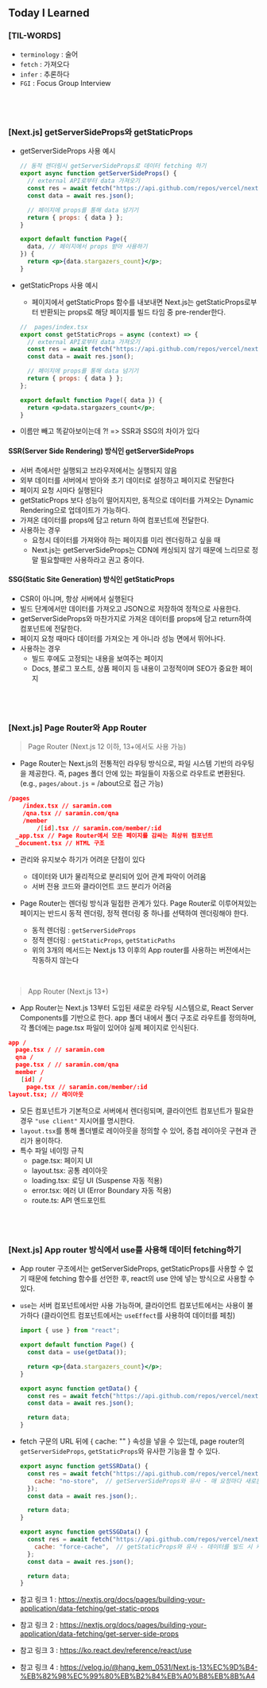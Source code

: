 ## Today I Learned

### [TIL-WORDS]

- `terminology` : 술어
- `fetch` : 가져오다
- `infer` : 추론하다
- `FGI` : Focus Group Interview

## <br />

### [Next.js] getServerSideProps와 getStaticProps

- getServerSideProps 사용 예시

  ```jsx
  // 동적 렌더링시 getServerSideProps로 데이터 fetching 하기
  export async function getServerSideProps() {
    // external API로부터 data 가져오기
    const res = await fetch("https://api.github.com/repos/vercel/next.js");
    const data = await res.json();

    // 페이지에 props를 통해 data 넘기기
    return { props: { data } };
  }

  export default function Page({
    data, // 페이지에서 props 받아 사용하기
  }) {
    return <p>{data.stargazers_count}</p>;
  }
  ```

- getStaticProps 사용 예시

  - 페이지에서 getStaticProps 함수를 내보내면 Next.js는 getStaticProps로부터 반환되는 props로 해당 페이지를 빌드 타임 중 pre-render한다.

  ```jsx
  //  pages/index.tsx
  export const getStaticProps = async (context) => {
    // external API로부터 data 가져오기
    const res = await fetch("https://api.github.com/repos/vercel/next.js");
    const data = await res.json();

    // 페이지에 props를 통해 data 넘기기
    return { props: { data } };
  };

  export default function Page({ data }) {
    return <p>data.stargazers_count</p>;
  }
  ```

- 이름만 빼고 똑같아보이는데 ?! => SSR과 SSG의 차이가 있다

#### SSR(Server Side Rendering) 방식인 getServerSideProps

- 서버 측에서만 실행되고 브라우저에서는 실행되지 않음
- 외부 데이터를 서버에서 받아와 초기 데이터로 설정하고 페이지로 전달한다
- 페이지 요청 시마다 실행된다
- getStaticProps 보다 성능이 떨어지지만, 동적으로 데이터를 가져오는 Dynamic Rendering으로 업데이트가 가능하다.
- 가져온 데이터를 props에 담고 return 하여 컴포넌트에 전달한다.
- 사용하는 경우
  - 요청시 데이터를 가져와야 하는 페이지를 미리 렌더링하고 싶을 때
  - Next.js는 getServerSideProps는 CDN에 캐싱되지 않기 때문에 느리므로 정말 필요할때만 사용하라고 권고 중이다.

#### SSG(Static Site Generation) 방식인 getStaticProps

- CSR이 아니며, 항상 서버에서 실행된다
- 빌드 단계에서만 데이터를 가져오고 JSON으로 저장하여 정적으로 사용한다.
- getServerSideProps와 마찬가지로 가져온 데이터를 props에 담고 return하여 컴포넌트에 전달한다.
- 페이지 요청 때마다 데이터를 가져오는 게 아니라 성능 면에서 뛰어나다.
- 사용하는 경우
  - 빌드 후에도 고정되는 내용을 보여주는 페이지
  - Docs, 블로그 포스트, 상품 페이지 등 내용이 고정적이며 SEO가 중요한 페이지

## <br />

### [Next.js] Page Router와 App Router

> Page Router (Next.js 12 이하, 13+에서도 사용 가능)

- Page Router는 Next.js의 전통적인 라우팅 방식으로, 파일 시스템 기반의 라우팅을 제공한다. 즉, pages 폴더 안에 있는 파일들이 자동으로 라우트로 변환된다. (e.g., `pages/about.js` = /about으로 접근 가능)

```json
/pages
	/index.tsx // saramin.com
	/qna.tsx // saramin.com/qna
	/member
		/[id].tsx // saramin.com/member/:id
  _app.tsx // Page Router에서 모든 페이지를 감싸는 최상위 컴포넌트
  _document.tsx // HTML 구조
```

- 관리와 유지보수 하기가 어려운 단점이 있다

  - 데이터와 UI가 물리적으로 분리되어 있어 관계 파악이 어려움
  - 서버 전용 코드와 클라이언트 코드 분리가 어려움

- Page Router는 렌더링 방식과 밀접한 관계가 있다. Page Router로 이루어져있는 페이지는 반드시 동적 렌더링, 정적 렌더링 중 하나를 선택하여 렌더링해야 한다.
  - 동적 렌더링 : `getServerSideProps`
  - 정적 렌더링 : `getStaticProps`, `getStaticPaths`
  - 위의 3개의 메서드는 Next.js 13 이후의 App router를 사용하는 버전에서는 작동하지 않는다

<br />

> App Router (Next.js 13+)

- App Router는 Next.js 13부터 도입된 새로운 라우팅 시스템으로, React Server Components를 기반으로 한다. app 폴더 내에서 폴더 구조로 라우트를 정의하며, 각 폴더에는 page.tsx 파일이 있어야 실제 페이지로 인식된다.

```json
app /
  page.tsx / // saramin.com
  qna /
  page.tsx / // saramin.com/qna
  member /
  ㅤ[id] /
  ㅤㅤpage.tsx // saramin.com/member/:id
layout.tsx; // 레이아웃
```

- 모든 컴포넌트가 기본적으로 서버에서 렌더링되며, 클라이언트 컴포넌트가 필요한 경우 `"use client"` 지시어를 명시한다.
- `layout.tsx`를 통해 폴더별로 레이아웃을 정의할 수 있어, 중첩 레이아웃 구현과 관리가 용이하다.
- 특수 파일 네이밍 규칙
  - page.tsx: 페이지 UI
  - layout.tsx: 공통 레이아웃
  - loading.tsx: 로딩 UI (Suspense 자동 적용)
  - error.tsx: 에러 UI (Error Boundary 자동 적용)
  - route.ts: API 엔드포인트

## <br />

### [Next.js] App router 방식에서 use를 사용해 데이터 fetching하기

- App router 구조에서는 getServerSideProps, getStaticProps를 사용할 수 없기 때문에 fetching 함수를 선언한 후, react의 use 안에 넣는 방식으로 사용할 수 있다.
- `use`는 서버 컴포넌트에서만 사용 가능하며, 클라이언트 컴포넌트에서는 사용이 불가하다 (클라이언트 컴포넌트에서는 `useEffect`를 사용하여 데이터를 페칭)

  ```jsx
  import { use } from "react";

  export default function Page() {
    const data = use(getData());

    return <p>{data.stargazers_count}</p>;
  }

  export async function getData() {
    const res = await fetch("https://api.github.com/repos/vercel/next.js");
    const data = await res.json();

    return data;
  }
  ```

- fetch 구문의 URL 뒤에 { cache: "" } 속성을 넣을 수 있는데, page router의 `getServerSideProps`, `getStaticProps`와 유사한 기능을 할 수 있다.

  ```jsx
  export async function getSSRData() {
    const res = await fetch("https://api.github.com/repos/vercel/next.js", {
      cache: "no-store",  // getServerSideProps와 유사 - 매 요청마다 새로운 데이터를 가져옴
    });
    const data = await res.json();.

    return data;
  }

  export async function getSSGData() {
    const res = await fetch("https://api.github.com/repos/vercel/next.js") {
      cache: "force-cache",  // getStaticProps와 유사 - 데이터를 빌드 시 캐시하여 이후 요청에서는 캐시된 데이터를 사용한다
    };
    const data = await res.json();

    return data;
  }
  ```

- 참고 링크 1 : https://nextjs.org/docs/pages/building-your-application/data-fetching/get-static-props
- 참고 링크 2 : https://nextjs.org/docs/pages/building-your-application/data-fetching/get-server-side-props
- 참고 링크 3 : https://ko.react.dev/reference/react/use
- 참고 링크 4 : https://velog.io/@hang_kem_0531/Next.js-13%EC%9D%B4-%EB%82%98%EC%99%80%EB%B2%84%EB%A0%B8%EB%8B%A4
